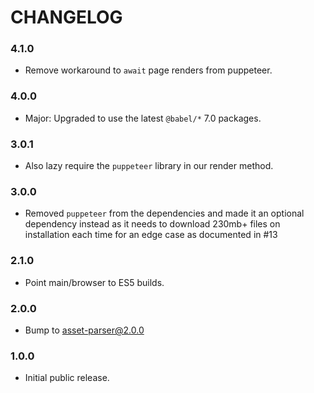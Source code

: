 # CHANGELOG

### 4.1.0

- Remove workaround to `await` page renders from puppeteer.

### 4.0.0

- Major: Upgraded to use the latest `@babel/*` 7.0 packages.

### 3.0.1

- Also lazy require the `puppeteer` library in our render method.

### 3.0.0

- Removed `puppeteer` from the dependencies and made it an optional dependency
  instead as it needs to download 230mb+ files on installation each time for
  an edge case as documented in #13

### 2.1.0

- Point main/browser to ES5 builds.

### 2.0.0

- Bump to asset-parser@2.0.0

### 1.0.0

- Initial public release.
